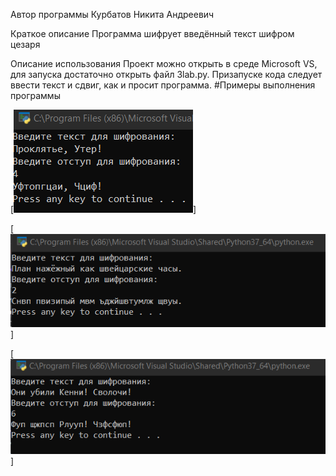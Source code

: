 Автор программы
Курбатов Никита Андреевич

Краткое описание
Программа шифрует введённый текст шифром цезаря

Описание использования
Проект можно открыть в среде Microsoft VS, для запуска достаточно открыть файл 3lab.py. Призапуске кода следует ввести текст и сдвиг, как и просит программа. #Примеры выполнения программы

[![пример 1](https://github.com/clre4mer/lab-3/blob/main/утер.png)]

[![пример 2](https://github.com/clre4mer/lab-3/blob/main/план.png)]

[![пример 2](https://github.com/clre4mer/lab-3/blob/main/Кенни.png)]
